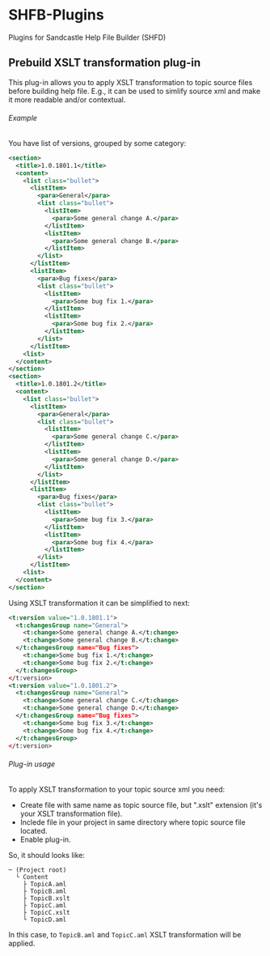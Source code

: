 # SHFB-Plugins
Plugins for Sandcastle Help File Builder (SHFD)
## Prebuild XSLT transformation plug-in
This plug-in allows you to apply XSLT transformation to topic source files before building help file. E.g., it can be used to simlify source xml and make it more readable and/or contextual.
###### Example
You have list of versions, grouped by some category:
```xml
<section>
  <title>1.0.1801.1</title>
  <content>
    <list class="bullet">
      <listItem>
        <para>General</para>
        <list class="bullet">
          <listItem>
            <para>Some general change A.</para>
          </listItem>
          <listItem>
            <para>Some general change B.</para>
          </listItem>
        </list>
      </listItem>
      <listItem>
        <para>Bug fixes</para>
        <list class="bullet">
          <listItem>
            <para>Some bug fix 1.</para>
          </listItem>
          <listItem>
            <para>Some bug fix 2.</para>
          </listItem>
        </list>
      </listItem>
    <list>
  </content>
</section>
<section>
  <title>1.0.1801.2</title>
  <content>
    <list class="bullet">
      <listItem>
        <para>General</para>
        <list class="bullet">
          <listItem>
            <para>Some general change C.</para>
          </listItem>
          <listItem>
            <para>Some general change D.</para>
          </listItem>
        </list>
      </listItem>
      <listItem>
        <para>Bug fixes</para>
        <list class="bullet">
          <listItem>
            <para>Some bug fix 3.</para>
          </listItem>
          <listItem>
            <para>Some bug fix 4.</para>
          </listItem>
        </list>
      </listItem>
    <list>
  </content>
</section>
```
Using XSLT transformation it can be simplified to next:
```xml
<t:version value="1.0.1801.1">
  <t:changesGroup name="General">
    <t:change>Some general change A.</t:change>
    <t:change>Some general change B.</t:change>
  </t:changesGroup name="Bug fixes">
    <t:change>Some bug fix 1.</t:change>
    <t:change>Some bug fix 2.</t:change>
  </t:changesGroup>
</t:version>
<t:version value="1.0.1801.2">
  <t:changesGroup name="General">
    <t:change>Some general change C.</t:change>
    <t:change>Some general change D.</t:change>
  </t:changesGroup name="Bug fixes">
    <t:change>Some bug fix 3.</t:change>
    <t:change>Some bug fix 4.</t:change>
  </t:changesGroup>
</t:version>
```
###### Plug-in usage
To apply XSLT transformation to your topic source xml you need:
- Create file with same name as topic source file, but ".xslt" extension (it's your XSLT transformation file).
- Inclede file in your project in same directory where topic source file located.
- Enable plug-in.

So, it should looks like:
```
─ (Project root)
  └ Content
    ├ TopicA.aml
    ├ TopicB.aml
    ├ TopicB.xslt
    ├ TopicC.aml
    ├ TopicC.xslt
    └ TopicD.aml
```
In this case, to `TopicB.aml` and `TopicC.aml` XSLT transformation will be applied.
